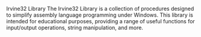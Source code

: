 Irvine32 Library 
The Irvine32 Library is a collection of procedures designed to simplify assembly language programming under Windows. This library is intended for educational purposes, providing a range of useful functions for input/output operations, string manipulation, and more.

